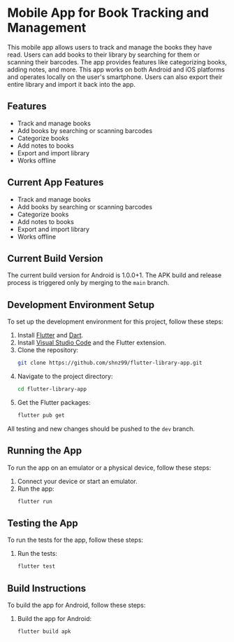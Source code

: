 # Mobile App for Book Tracking and Management

This mobile app allows users to track and manage the books they have read. Users can add books to their library by searching for them or scanning their barcodes. The app provides features like categorizing books, adding notes, and more. This app works on both Android and iOS platforms and operates locally on the user's smartphone. Users can also export their entire library and import it back into the app.

## Features
- Track and manage books
- Add books by searching or scanning barcodes
- Categorize books
- Add notes to books
- Export and import library
- Works offline

## Current App Features
- Track and manage books
- Add books by searching or scanning barcodes
- Categorize books
- Add notes to books
- Export and import library
- Works offline

## Current Build Version
The current build version for Android is 1.0.0+1. The APK build and release process is triggered only by merging to the `main` branch.

## Development Environment Setup

To set up the development environment for this project, follow these steps:

1. Install [Flutter](https://flutter.dev/docs/get-started/install) and [Dart](https://dart.dev/get-dart).
2. Install [Visual Studio Code](https://code.visualstudio.com/) and the Flutter extension.
3. Clone the repository:
   ```sh
   git clone https://github.com/shnz99/flutter-library-app.git
   ```
4. Navigate to the project directory:
   ```sh
   cd flutter-library-app
   ```
5. Get the Flutter packages:
   ```sh
   flutter pub get
   ```

All testing and new changes should be pushed to the `dev` branch.

## Running the App

To run the app on an emulator or a physical device, follow these steps:

1. Connect your device or start an emulator.
2. Run the app:
   ```sh
   flutter run
   ```

## Testing the App

To run the tests for the app, follow these steps:

1. Run the tests:
   ```sh
   flutter test
   ```

## Build Instructions

To build the app for Android, follow these steps:

1. Build the app for Android:
   ```sh
   flutter build apk
   ```
